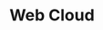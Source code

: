 ---
title: Web Cloud
slug: web
excerpt: Tout savoir sur les produits Web OVHcloud
color: green
img: icn-confluence-web.png
order: 1
---